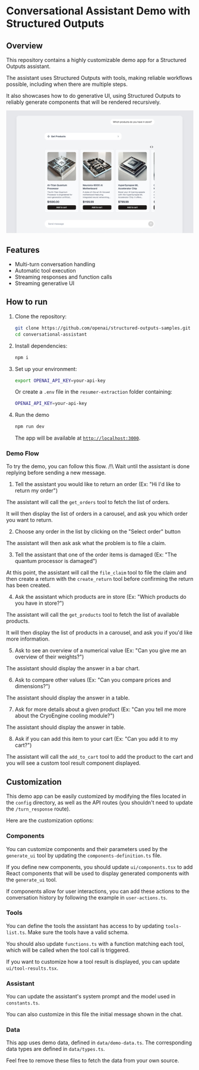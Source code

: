 # Conversational Assistant Demo with Structured Outputs

## Overview

This repository contains a highly customizable demo app for a Structured Outputs assistant.

The assistant uses Structured Outputs with tools, making reliable workflows possible, including when there are multiple steps.

It also showcases how to do generative UI, using Structured Outputs to reliably generate components that will be rendered recursively.

![Conversational Assistant Demo](./public/screenshot.jpg)

## Features

- Multi-turn conversation handling
- Automatic tool execution
- Streaming responses and function calls
- Streaming generative UI

## How to run

1. Clone the repository:

   ```bash
   git clone https://github.com/openai/structured-outputs-samples.git
   cd conversational-assistant
   ```

2. Install dependencies:

   ```bash
   npm i
   ```

3. Set up your environment:

   ```bash
   export OPENAI_API_KEY=your-api-key
   ```

   Or create a `.env` file in the `resumer-extraction` folder containing:

   ```bash
   OPENAI_API_KEY=your-api-key
   ```

4. Run the demo

   ```bash
   npm run dev
   ```

   The app will be available at [`http://localhost:3000`](http://localhost:3000).

### Demo Flow

To try the demo, you can follow this flow.
/!\ Wait until the assistant is done replying before sending a new message.

1. Tell the assistant you would like to return an order (Ex: "Hi I'd like to return my order")

The assistant will call the `get_orders` tool to fetch the list of orders.

It will then display the list of orders in a carousel, and ask you which order you want to return.

2. Choose any order in the list by clicking on the "Select order" button

The assistant will then ask ask what the problem is to file a claim.

3. Tell the assistant that one of the order items is damaged (Ex: "The quantum processor is damaged")

At this point, the assistant will call the `file_claim` tool to file the claim and then create a return with the `create_return` tool before confirming the return has been created.

4. Ask the assistant which products are in store (Ex: "Which products do you have in store?")

The assistant will call the `get_products` tool to fetch the list of available products.

It will then display the list of products in a carousel, and ask you if you'd like more information.

5. Ask to see an overview of a numerical value (Ex: "Can you give me an overview of their weights?")

The assistant should display the answer in a bar chart.

6. Ask to compare other values (Ex: "Can you compare prices and dimensions?")

The assistant should display the answer in a table.

7. Ask for more details about a given product (Ex: "Can you tell me more about the CryoEngine cooling module?")

The assistant should display the answer in table.

8. Ask if you can add this item to your cart (Ex: "Can you add it to my cart?")

The assistant will call the `add_to_cart` tool to add the product to the cart and you will see a custom tool result component displayed.

## Customization

This demo app can be easily customized by modifying the files located in the `config` directory, as well as the API routes (you shouldn't need to update the `/turn_response` route).

Here are the customization options:

### Components

You can customize components and their parameters used by the `generate_ui` tool by updating the `components-definition.ts` file.

If you define new components, you should update `ui/components.tsx` to add React components that will be used to display generated components with the `generate_ui` tool.

If components allow for user interactions, you can add these actions to the conversation history by following the example in `user-actions.ts`.

### Tools

You can define the tools the assistant has access to by updating `tools-list.ts`. Make sure the tools have a valid schema.

You should also update `functions.ts` with a function matching each tool, which will be called when the tool call is triggered.

If you want to customize how a tool result is displayed, you can update `ui/tool-results.tsx`.

### Assistant

You can update the assistant's system prompt and the model used in `constants.ts`.

You can also customize in this file the initial message shown in the chat.

### Data

This app uses demo data, defined in `data/demo-data.ts`. The corresponding data types are defined in `data/types.ts`.

Feel free to remove these files to fetch the data from your own source.
